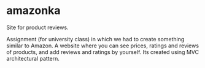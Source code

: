# amazonka
Site for product reviews.

Assignment (for university class) in which we had to create something similar to Amazon.
A website where you can see prices, ratings and reviews of products, and add reviews and ratings by yourself.
Its created using MVC architectural pattern.
